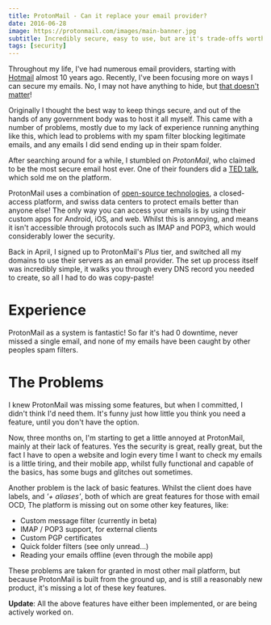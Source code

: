 ```yaml
---
title: ProtonMail - Can it replace your email provider?
date: 2016-06-28
image: https://protonmail.com/images/main-banner.jpg
subtitle: Incredibly secure, easy to use, but are it's trade-offs worth it?
tags: [security]
---
```


Throughout my life, I've had numerous email providers, starting with [Hotmail](https://hotmail.com) almost 10 years ago. Recently, I've been focusing more on ways I can secure my emails. No, I may not have anything to hide, but [that doesn't matter](http://www.ted.com/talks/glenn_greenwald_why_privacy_matters)!

Originally I thought the best way to keep things secure, and out of the hands of any government body was to host it all myself. This came with a number of problems, mostly due to my lack of experience running anything like this, which lead to problems with my spam filter blocking legitimate emails, and any emails I did send ending up in their spam folder.

After searching around for a while, I stumbled on _ProtonMail_, who claimed to be the most secure email host ever. One of their founders did a [TED talk](https://www.ted.com/talks/andy_yen_think_your_email_s_private_think_again), which sold me on the platform.

ProtonMail uses a combination of [open-source technologies](https://github.com/protonmail), a closed-access platform, and swiss data centers to protect emails better than anyone else! The only way you can access your emails is by using their custom apps for Android, iOS, and web. Whilst this is annoying, and means it isn't accessible through protocols such as IMAP and POP3, which would considerably lower the security.

Back in April, I signed up to ProtonMail's _Plus_ tier, and switched all my domains to use their servers as an email provider. The set up process itself was incredibly simple, it walks you through every DNS record you needed to create, so all I had to do was copy-paste!

# Experience

ProtonMail as a system is fantastic! So far it's had 0 downtime, never missed a single email, and none of my emails have been caught by other peoples spam filters.

# The Problems
I knew ProtonMail was missing some features, but when I committed, I didn't think I'd need them. It's funny just how little you think you need a feature, until you don't have the option.

Now, three months on, I'm starting to get a little annoyed at ProtonMail, mainly at their lack of features. Yes the security is great, really great, but the fact I have to open a website and login every time I want to check my emails is a little tiring, and their mobile app, whilst fully functional and capable of the basics, has some bugs and glitches out sometimes.

Another problem is the lack of basic features. Whilst the client does have labels, and _'+ aliases'_, both of which are great features for those with email OCD, The platform is missing out on some other key features, like:

- Custom message filter (currently in beta)
- IMAP / POP3 support, for external clients
- Custom PGP certificates
- Quick folder filters (see only unread...)
- Reading your emails offline (even through the mobile app)

These problems are taken for granted in most other mail platform, but because ProtonMail is built from the ground up, and is still a reasonably new product, it's missing a lot of these key features.

__Update__: All the above features have either been implemented, or are being actively worked on.

